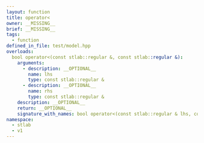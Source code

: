 ```yaml
---
layout: function
title: operator<
owner: __MISSING__
brief: __MISSING__
tags:
  - function
defined_in_file: test/model.hpp
overloads:
  bool operator<(const stlab::regular &, const stlab::regular &):
    arguments:
      - description: __OPTIONAL__
        name: lhs
        type: const stlab::regular &
      - description: __OPTIONAL__
        name: rhs
        type: const stlab::regular &
    description: __OPTIONAL__
    return: __OPTIONAL__
    signature_with_names: bool operator<(const stlab::regular & lhs, const stlab::regular & rhs)
namespace:
  - stlab
  - v1
---
```

